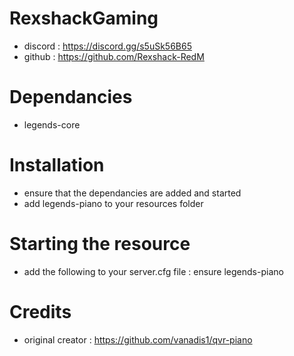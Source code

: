 # RexshackGaming
- discord : https://discord.gg/s5uSk56B65
- github : https://github.com/Rexshack-RedM

# Dependancies
- legends-core

# Installation
- ensure that the dependancies are added and started
- add legends-piano to your resources folder

# Starting the resource
- add the following to your server.cfg file : ensure legends-piano

# Credits
- original creator : https://github.com/vanadis1/qvr-piano
